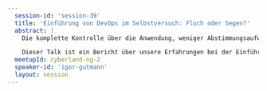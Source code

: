 ```yaml
---
  session-id: 'session-39'
  title: 'Einführung von DevOps im Selbstversuch: Fluch oder Segen?'
  abstract: |
    Die komplette Kontrolle über die Anwendung, weniger Abstimmungsaufwände und schnelle Reaktionszeiten bei Problemen… das und noch viel mehr sind Vorteile, die DevOps verspricht. Deswegen war die Freude anfangs auch groß, als es hieß in unserem neuen Projekt werden wir einen DevOps – Ansatz fahren. Uns war allerdings nicht klar, wie aufwendig die Umstellung für alle Team-Mitglieder werden würde. Das lag nicht nur an neuen Toolchains und Beschreibungssprachen (ohne Syntaxunterstützung!), sondern auch an einer neuen Arbeitsweise, die wir so bisher nicht gewohnt waren.

    Dieser Talk ist ein Bericht über unsere Erfahrungen bei der Einführung von DevOps und wird den Zuhörenden vorstellen, was für Probleme wir anfangs hatten und welche Lösungsansätze wir gewählt haben. Dabei spreche ich unter Anderem darüber, wie wir an DevOps herangegangen sind, wie man mit der Flut an neuen Tools zurechtkommt und welche Bedeutung eine produktionsnahe Sandbox auf dem eigenen Rechner hat.
  meetupId: cyberland-ng-2
  speaker-id: 'igor-gutmann'
  layout: session
---
```

